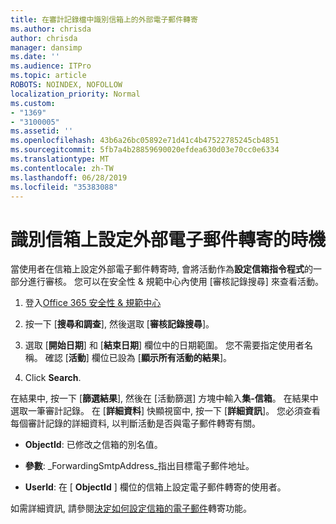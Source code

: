 ```yaml
---
title: 在審計記錄檔中識別信箱上的外部電子郵件轉寄
ms.author: chrisda
author: chrisda
manager: dansimp
ms.date: ''
ms.audience: ITPro
ms.topic: article
ROBOTS: NOINDEX, NOFOLLOW
localization_priority: Normal
ms.custom:
- "1369"
- "3100005"
ms.assetid: ''
ms.openlocfilehash: 43b6a26bc05892e71d41c4b47522785245cb4851
ms.sourcegitcommit: 5fb7a4b28859690020efdea630d03e70cc0e6334
ms.translationtype: MT
ms.contentlocale: zh-TW
ms.lasthandoff: 06/28/2019
ms.locfileid: "35383088"
---
```

# <a name="identify-when-external-email-forwarding-is-configured-on-mailboxes"></a>識別信箱上設定外部電子郵件轉寄的時機

當使用者在信箱上設定外部電子郵件轉寄時, 會將活動作為**設定信箱指令程式**的一部分進行審核。 您可以在安全性 & 規範中心內使用 [審核記錄搜尋] 來查看活動。

1. 登入[Office 365 安全性 & 規範中心](https://protection.office.com/)

2. 按一下 [**搜尋和調查**], 然後選取 [**審核記錄搜尋**]。

3. 選取 [**開始日期**] 和 [**結束日期**] 欄位中的日期範圍。 您不需要指定使用者名稱。 確認 [**活動**] 欄位已設為 [**顯示所有活動的結果**]。

4. Click **Search**.

在結果中, 按一下 [**篩選結果**], 然後在 [活動篩選] 方塊中輸入**集-信箱**。 在結果中選取一筆審計記錄。 在 [**詳細資料**] 快顯視窗中, 按一下 [**詳細資訊**]。 您必須查看每個審計記錄的詳細資料, 以判斷活動是否與電子郵件轉寄有關。

- **ObjectId**: 已修改之信箱的別名值。

- **參數**: _ForwardingSmtpAddress_指出目標電子郵件地址。

- **UserId**: 在 [ **ObjectId** ] 欄位的信箱上設定電子郵件轉寄的使用者。

如需詳細資訊, 請參閱[決定如何設定信箱的電子郵件](https://docs.microsoft.com/office365/securitycompliance/auditing-troubleshooting-scenarios#determining-who-set-up-email-forwarding-for-a-mailbox)轉寄功能。
